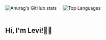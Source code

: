 <div style="display: grid; grid-template-columns: 1fr 2fr; gap: 20px;">
  
  <div> <!-- Left column: GitHub stats and language stats -->
    <picture>
      <source srcset="https://github-readme-stats.vercel.app/api?username=leviszaboo&show_icons=true&theme=transparent&hide_border=true&text_color=fffbf3&title_color=ec9d00&icon_color=ec9d00" media="(prefers-color-scheme: dark)" />
      <source srcset="https://github-readme-stats.vercel.app/api?username=leviszaboo&show_icons=true&theme=transparent&hide_border=true&text_color=120c00&title_color=ec9d00&icon_color=ec9d00" media="(prefers-color-scheme: light)" />
      <img alt="Anurag's GitHub stats" src="https://github-readme-stats.vercel.app/api?username=leviszaboo&show_icons=true&theme=transparent&hide_border=true" />
    </picture>
  </div>
  <div>
    <picture>
      <source srcset="https://github-readme-stats.vercel.app/api/top-langs/?username=leviszaboo&layout=compact&langs_count=8&theme=transparent&hide_border=true&text_color=fffbf3&title_color=fffbf3" media="(prefers-color-scheme: dark)" />
      <source srcset="https://github-readme-stats.vercel.app/api/top-langs/?username=leviszaboo&layout=compact&langs_count=8&theme=transparent&hide_border=true&text_color=120c00&title_color=120c00" media="(prefers-color-scheme: light)" />
      <img alt="Top Languages" src="https://github-readme-stats.vercel.app/api/top-langs/?username=leviszaboo&layout=compact&langs_count=8&theme=transparent&hide_border=true" />
    </picture>
  </div>
  <div style="align-self: center;"> <!-- Right column: Introduction -->
    <h2>Hi, I'm Levi!🥷🏻</h2>
  </div>
</div>
